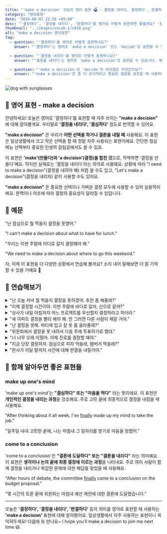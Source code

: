 ```yaml
---
title: "'make a decision' 오늘의 영어 표현 🗳️ - 결정을 내리다, 결정하다 , 판결하다  영어로"
category: "영어표현"
date: "2024-08-03 22:38 +09:00"
desc: "'결정하다', '결정을 내리다', '판결하다'를 영어로 어떻게 표현하면 좋을까요? '점심 메뉴를 결정했어요', '우리의 미래에 대해 중요한 결정을 내려야 해요' 등을 영어로 표현하는 법을 배워봅시다. 다양한 예문을 통해서 연습하고 본인의 표현으로 만들어 보세요."
thumbnail: "../images/vocab-1/v010.png"
alt: "make a decision 영어표현"
faq:
  - question: "'결정하다'를 영어로 어떻게 표현하나요?"
    answer: "'결정하다'는 영어로 'make a decision' 또는 'decide'로 표현할 수 있습니다. 예를 들어, '점심 메뉴를 결정했어요'는 'I made a decision about lunch' 또는 'I decided on lunch'로 말할 수 있습니다."

  - question: "'결정을 내리다'를 영어로 어떻게 표현하나요?"
    answer: "'결정을 내리다'는 영어로 'make a decision'로 표현할 수 있습니다. 예를 들어, '어려운 결정을 내려야 해요'는 'I have to make a difficult decision'로 말할 수 있습니다."

  - question: "'make a decision'과 'decide'의 차이점은 무엇인가요?"
    answer: "'make a decision'은 좀 더 공식적이고 중요한 결정을 강조할 때 사용하며, 결정 과정을 함께 나타냅니다. 반면 'decide'는 일상적이고 간단한 결정을 표현할 때 더 자주 사용합니다. 예를 들어, '우리의 미래에 대해 중요한 결정을 내려야 해요'는 'We need to make a decision about our future'로 표현하는 것이 적절합니다."
---
```


![dog with sunglasses](../images/vocab-1/v010-1.avif)

## 🌟 영어 표현 - make a decision

안녕하세요! 오늘은 영어로 '결정하다'를 표현할 때 자주 쓰이는 **"make a decision"** 에 대해 알아볼게요. 우리말로 **'결정을 내리다', '결심하다'** 정도로 번역할 수 있어요.

**"make a decision"** 은 우리가 **어떤 선택을 하거나 결론을 내릴 때** 사용해요. 이 표현은 일상생활에서 크고 작은 선택을 할 때 정말 자주 사용되는 표현이에요. 간단한 점심 메뉴 선택부터 중요한 인생의 갈림길에서도 쓸 수 있죠.

이 표현은 **'make'(만들다)와 'a decision'(결정)을 합친 것**으로, 직역하면 '결정을 만들다'예요. 하지만 실제로는 '결정을 내리다'라는 의미로 사용돼요. 상황에 따라 "I need to make a decision"(결정을 내려야 해) 처럼 쓸 수도 있고, "Let's make a decision"(결정을 내리자) 같이 사용할 수도 있어요.

**"make a decision"** 은 중요한 선택이나 가벼운 결정 모두에 사용할 수 있어 실용적이에요. 문맥이나 어조에 따라 결정의 중요성이 달라질 수 있답니다.

<div 
  data-inline-banner="🎉 새해에는 스픽 AI와 함께 영어 공부하자" 
  data-inline-banner-subtext="설날 특별 할인으로 최대 70% 할인! (~2/3)" 
  data-inline-banner-link="https://app.usespeak.com/kr-ko/sale/kr-affiliate-special/?ref=engple-inline"
  data-inline-banner-caption="해당 링크를 통해 구매시 일정액의 수수료를 지급받습니다.">
</div>

## 📖 예문

"난 점심으로 뭘 먹을지 결정을 못했어."

"I can't make a decision about what to have for lunch."

"우리는 이번 주말에 어디로 갈지 결정해야 해."

"We need to make a decision about where to go this weekend."

자, 이제 이 표현을 더 다양한 상황에서 연습해 볼까요? 소리 내어 말해보면 더 잘 기억할 수 있을 거예요 🚀

## 💬 연습해보기

<details>
<summary>"난 오늘 저녁 뭘 먹을지 결정을 못하겠어. 추천 좀 해줄래?"</summary>
<span>"I can't make a decision about what to have for dinner tonight. Any suggestions?"</span>
</details>

<details>
<summary>"이제 결정할 시간이야. 이번 주말에 바다로 갈까, 산으로 갈까?"</summary>
<span>"It's time to make a decision - are we going to the beach or the mountains this weekend?"</span>
</details>

<details>
<summary>"상사가 내일 아침까지 어느 프로젝트를 우선할지 결정하라고 하더라."</summary>
<span>"My boss told me to make a decision about which project to prioritize by tomorrow morning."</span>
</details>

<details>
<summary>"새 아파트 결정을 빨리 해야 해. 안 그러면 다른 사람이 채갈 거야."</summary>
<span>"We need to make a decision on the new apartment soon, or someone else will snatch it up."</span>
</details>

<details>
<summary>"난 결정을 못해. 파티에 입고 갈 옷 좀 골라줄래?"</summary>
<span>"I'm terrible at making decisions. Can you help me choose an outfit for the party?"</span>
</details>

<details>
<summary>"위원회에서 결정을 못 내려서 다음 주에 투표하기로 했대."</summary>
<span>"The committee couldn't make a decision, so they're going to vote on it next week."</span>
</details>

<details>
<summary>"너 너무 오래 미뤘어. 이제 진로를 결정할 때야."</summary>
<span>"You've been putting this off for too long. It's time to make a decision about your career path."</span>
</details>

<details>
<summary>"지금 당장 결정하자. 점심으로 피자 먹을래, 햄버거 먹을래?"</summary>
<span>"Let's make a decision right now - pizza or burgers for lunch?"</span>
</details>

<details>
<summary>"판사가 이달 말까지 사건에 대해 판결을 내릴거야."</summary>
<span>"The judge will make a decision on the case by the end of the month."</span>
</details>

## 🤝 함께 알아두면 좋은 표현들

### make up one's mind

'make up one's mind'는 **"결심하다" 또는 "마음을 먹다"** 라는 뜻이에요. 이 표현은 **개인적인 결정을 내리는 과정**을 강조해요. 주로 고민 끝에 최종적으로 결정을 내렸을 때 사용해요.

"After thinking about it all week, I've [finally](/blog/in-english/182.finally/) made up my mind to take the job."

"일주일 내내 고민한 끝에, 나는 마침내 그 일자리를 받기로 마음을 정했어."

### come to a conclusion

'come to a conclusion'은 **"결론에 도달하다" 또는 "결론을 내리다"** 라는 의미예요. 이 표현은 **생각이나 논의 끝에 최종 결정에 이르는 과정**을 나타내요. 주로 여러 사람이 함께 결정을 내리거나 복잡한 문제에 대한 해답을 찾았을 때 사용해요.

"After hours of debate, the committee [finally](/blog/in-english/182.finally/) came to a conclusion on the budget proposal."

"몇 시간의 토론 끝에 위원회는 마침내 예산 제안에 대한 결론에 도달했습니다."

---

오늘은 **'결정하다', '결정을 내리다', '판결하다'** 등의 의미를 영어로 표현할 때 사용하는 **'make a decision'** 표현에 대해 알아봤어요. 일상생활에서 자주 사용하는 표현이니 꼭 익혀두세요! 다음에 또 만나요~ I hope you'll make a decision to join me next time 😃.
